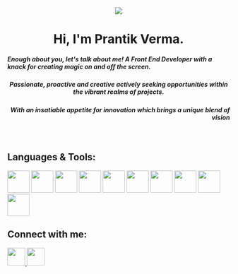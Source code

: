 <div align="center">
  <img src="https://i.pinimg.com/originals/31/ef/23/31ef23d9fe3271ed9f10720c898da1fe.gif">
</div>
<h1 align="center">Hi, I'm Prantik Verma.</h1>
<h5 align="left">Enough about you, let's talk about me! A Front End Developer with a knack for creating magic on and off the screen.</h5>
<h5 align="center">Passionate, proactive and creative actively seeking opportunities within the vibrant realms of projects. </h5>
<h5 align="right">With an insatiable appetite for innovation which brings a unique blend of vision</h5>
</div>
<br>
<div align="left">  
  <h2>Languages & Tools:</h2> 
  <img height="50px" width="50px" src="https://www.svgrepo.com/show/452228/html-5.svg">
  <img height="50px" width="50px" src="https://www.svgrepo.com/show/452185/css-3.svg">
  <img height="50" width="50" src="https://www.svgrepo.com/show/353925/javascript.svg">
  <img height="50" width="50" src="https://www.svgrepo.com/show/353498/bootstrap.svg">
  <img height="50" width="50" src="https://www.svgrepo.com/show/452202/figma.svg">
  <img height="50" width="50" src="https://www.svgrepo.com/show/452150/adobe-premiere.svg">
  <img height="50" width="50" src="https://www.svgrepo.com/show/452149/adobe-photoshop.svg">
  <img height="50" width="50" src="https://www.svgrepo.com/show/353488/blender.svg">
  <img height="50" width="50" src="https://upload.wikimedia.org/wikipedia/commons/thumb/1/18/C_Programming_Language.svg/695px-C_Programming_Language.svg.png">
  <img height="50" width="50" src="https://www.svgrepo.com/show/452091/python.svg"
</div>
<div align=left>
  <h2>Connect with me:</h2>
  <a href="https://www.linkedin.com/in/prantik-verma-7bb685259/"> <img height="40px" width="40px" src="https://www.svgrepo.com/show/452051/linkedin.svg"</a>
    <a href="https://twitter.com/Prantik41601609"> <img height="40px" width="40px" src="https://www.svgrepo.com/show/20626/twitter.svg"</a>
</div>
